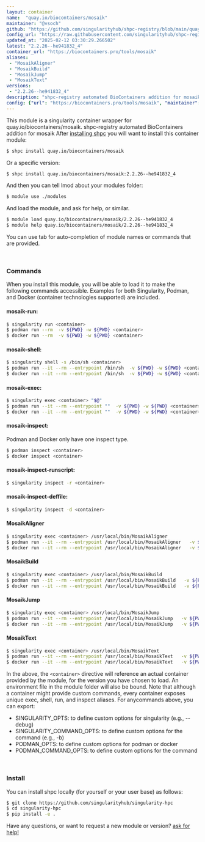 ```yaml
---
layout: container
name:  "quay.io/biocontainers/mosaik"
maintainer: "@vsoch"
github: "https://github.com/singularityhub/shpc-registry/blob/main/quay.io/biocontainers/mosaik/container.yaml"
config_url: "https://raw.githubusercontent.com/singularityhub/shpc-registry/main/quay.io/biocontainers/mosaik/container.yaml"
updated_at: "2025-02-12 03:30:29.266502"
latest: "2.2.26--he941832_4"
container_url: "https://biocontainers.pro/tools/mosaik"
aliases:
 - "MosaikAligner"
 - "MosaikBuild"
 - "MosaikJump"
 - "MosaikText"
versions:
 - "2.2.26--he941832_4"
description: "shpc-registry automated BioContainers addition for mosaik"
config: {"url": "https://biocontainers.pro/tools/mosaik", "maintainer": "@vsoch", "description": "shpc-registry automated BioContainers addition for mosaik", "latest": {"2.2.26--he941832_4": "sha256:e507b94ffde4180fe9af6a361393a3e88c6a1dd127b98f984ca887882a8a6279"}, "tags": {"2.2.26--he941832_4": "sha256:e507b94ffde4180fe9af6a361393a3e88c6a1dd127b98f984ca887882a8a6279"}, "docker": "quay.io/biocontainers/mosaik", "aliases": {"MosaikAligner": "/usr/local/bin/MosaikAligner", "MosaikBuild": "/usr/local/bin/MosaikBuild", "MosaikJump": "/usr/local/bin/MosaikJump", "MosaikText": "/usr/local/bin/MosaikText"}}
---
```


This module is a singularity container wrapper for quay.io/biocontainers/mosaik.
shpc-registry automated BioContainers addition for mosaik
After [installing shpc](#install) you will want to install this container module:


```bash
$ shpc install quay.io/biocontainers/mosaik
```

Or a specific version:

```bash
$ shpc install quay.io/biocontainers/mosaik:2.2.26--he941832_4
```

And then you can tell lmod about your modules folder:

```bash
$ module use ./modules
```

And load the module, and ask for help, or similar.

```bash
$ module load quay.io/biocontainers/mosaik/2.2.26--he941832_4
$ module help quay.io/biocontainers/mosaik/2.2.26--he941832_4
```

You can use tab for auto-completion of module names or commands that are provided.

<br>

### Commands

When you install this module, you will be able to load it to make the following commands accessible.
Examples for both Singularity, Podman, and Docker (container technologies supported) are included.

#### mosaik-run:

```bash
$ singularity run <container>
$ podman run --rm  -v ${PWD} -w ${PWD} <container>
$ docker run --rm  -v ${PWD} -w ${PWD} <container>
```

#### mosaik-shell:

```bash
$ singularity shell -s /bin/sh <container>
$ podman run --it --rm --entrypoint /bin/sh  -v ${PWD} -w ${PWD} <container>
$ docker run --it --rm --entrypoint /bin/sh  -v ${PWD} -w ${PWD} <container>
```

#### mosaik-exec:

```bash
$ singularity exec <container> "$@"
$ podman run --it --rm --entrypoint ""  -v ${PWD} -w ${PWD} <container> "$@"
$ docker run --it --rm --entrypoint ""  -v ${PWD} -w ${PWD} <container> "$@"
```

#### mosaik-inspect:

Podman and Docker only have one inspect type.

```bash
$ podman inspect <container>
$ docker inspect <container>
```

#### mosaik-inspect-runscript:

```bash
$ singularity inspect -r <container>
```

#### mosaik-inspect-deffile:

```bash
$ singularity inspect -d <container>
```


#### MosaikAligner

```bash
$ singularity exec <container> /usr/local/bin/MosaikAligner
$ podman run --it --rm --entrypoint /usr/local/bin/MosaikAligner   -v ${PWD} -w ${PWD} <container> -c " $@"
$ docker run --it --rm --entrypoint /usr/local/bin/MosaikAligner   -v ${PWD} -w ${PWD} <container> -c " $@"
```


#### MosaikBuild

```bash
$ singularity exec <container> /usr/local/bin/MosaikBuild
$ podman run --it --rm --entrypoint /usr/local/bin/MosaikBuild   -v ${PWD} -w ${PWD} <container> -c " $@"
$ docker run --it --rm --entrypoint /usr/local/bin/MosaikBuild   -v ${PWD} -w ${PWD} <container> -c " $@"
```


#### MosaikJump

```bash
$ singularity exec <container> /usr/local/bin/MosaikJump
$ podman run --it --rm --entrypoint /usr/local/bin/MosaikJump   -v ${PWD} -w ${PWD} <container> -c " $@"
$ docker run --it --rm --entrypoint /usr/local/bin/MosaikJump   -v ${PWD} -w ${PWD} <container> -c " $@"
```


#### MosaikText

```bash
$ singularity exec <container> /usr/local/bin/MosaikText
$ podman run --it --rm --entrypoint /usr/local/bin/MosaikText   -v ${PWD} -w ${PWD} <container> -c " $@"
$ docker run --it --rm --entrypoint /usr/local/bin/MosaikText   -v ${PWD} -w ${PWD} <container> -c " $@"
```



In the above, the `<container>` directive will reference an actual container provided
by the module, for the version you have chosen to load. An environment file in the
module folder will also be bound. Note that although a container
might provide custom commands, every container exposes unique exec, shell, run, and
inspect aliases. For anycommands above, you can export:

 - SINGULARITY_OPTS: to define custom options for singularity (e.g., --debug)
 - SINGULARITY_COMMAND_OPTS: to define custom options for the command (e.g., -b)
 - PODMAN_OPTS: to define custom options for podman or docker
 - PODMAN_COMMAND_OPTS: to define custom options for the command

<br>

### Install

You can install shpc locally (for yourself or your user base) as follows:

```bash
$ git clone https://github.com/singularityhub/singularity-hpc
$ cd singularity-hpc
$ pip install -e .
```

Have any questions, or want to request a new module or version? [ask for help!](https://github.com/singularityhub/singularity-hpc/issues)